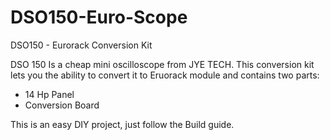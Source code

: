# DSO150-Euro-Scope
DSO150 - Eurorack Conversion Kit

DSO 150 Is a cheap mini oscilloscope from JYE TECH.
This conversion kit lets you the ability to convert it to Eruorack module and contains two parts:

- 14 Hp Panel
- Conversion Board

This is an easy DIY project, just follow the Build guide.
